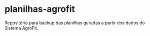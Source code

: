 # planilhas-agrofit
Repositório para backup das planilhas geradas a partir dos dados do Sistema AgroFit.
